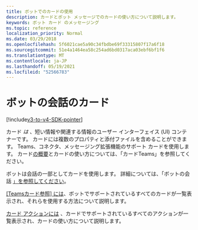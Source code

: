 ```yaml
---
title: ボットでのカードの使用
description: カードとボット メッセージでのカードの使い方について説明します。
keywords: ボット カード のメッセージング
ms.topic: reference
localization_priority: Normal
ms.date: 03/29/2018
ms.openlocfilehash: 5f6021cae5a90c34fbdbe69f33315807f17a6f18
ms.sourcegitcommit: 51e4a1464ea58c254ad6bd0317aca03ebf6bf1f6
ms.translationtype: MT
ms.contentlocale: ja-JP
ms.lasthandoff: 05/19/2021
ms.locfileid: "52566783"
---
```

# <a name="cards-in-bot-conversations"></a>ボットの会話のカード

[!include[v3-to-v4-SDK-pointer](~/includes/v3-to-v4-pointer-bots.md)]

カード *は* 、短い情報や関連する情報のユーザー インターフェイス (UI) コンテナーです。 カードには複数のプロパティと添付ファイルを含めることができます。 Teams、コネクタ、メッセージング拡張機能のサポート カードを使用します。 カード[の概要](~/task-modules-and-cards/what-are-cards.md)とカードの使い方については、「カードTeams」を参照してください。

ボットは会話の一部としてカードを使用します。 詳細については、「ボットの会話 [」を参照してください](~/resources/bot-v3/bot-conversations/bots-conversations.md)。

[[Teamsカード参照] には](~/task-modules-and-cards/cards/cards-reference.md)、ボットでサポートされているすべてのカードが一覧表示され、それらを使用する方法について説明します。

[カード アクションには](~/task-modules-and-cards/cards/cards-actions.md) 、カードでサポートされているすべてのアクションが一覧表示され、カードの使い方について説明します。
